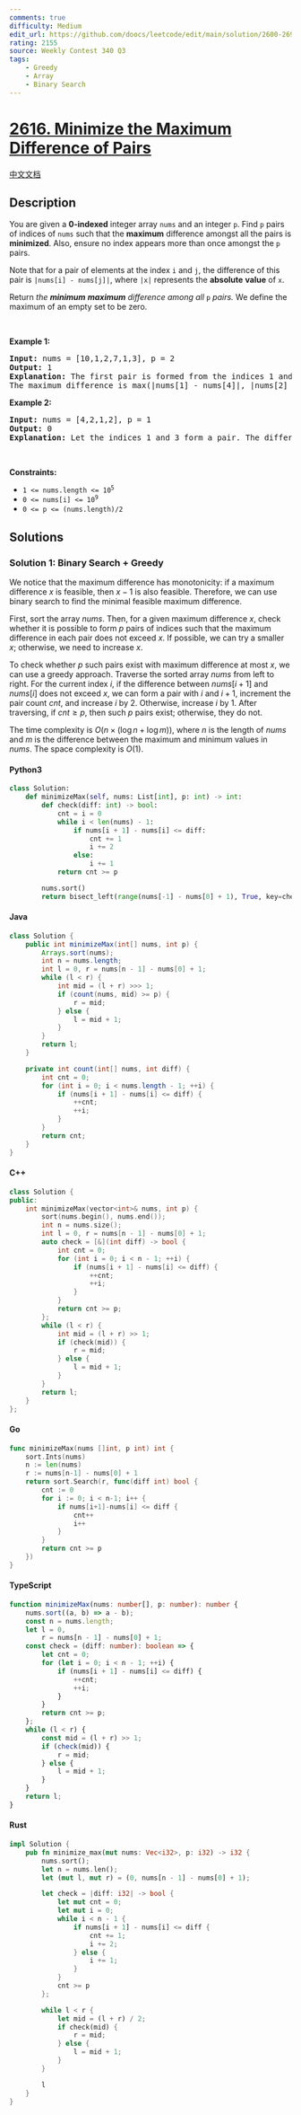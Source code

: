 ```yaml
---
comments: true
difficulty: Medium
edit_url: https://github.com/doocs/leetcode/edit/main/solution/2600-2699/2616.Minimize%20the%20Maximum%20Difference%20of%20Pairs/README_EN.md
rating: 2155
source: Weekly Contest 340 Q3
tags:
    - Greedy
    - Array
    - Binary Search
---
```


<!-- problem:start -->

# [2616. Minimize the Maximum Difference of Pairs](https://leetcode.com/problems/minimize-the-maximum-difference-of-pairs)

[中文文档](/solution/2600-2699/2616.Minimize%20the%20Maximum%20Difference%20of%20Pairs/README.md)

## Description

<!-- description:start -->

<p>You are given a <strong>0-indexed</strong> integer array <code>nums</code> and an integer <code>p</code>. Find <code>p</code> pairs of indices of <code>nums</code> such that the <strong>maximum</strong> difference amongst all the pairs is <strong>minimized</strong>. Also, ensure no index appears more than once amongst the <code>p</code> pairs.</p>

<p>Note that for a pair of elements at the index <code>i</code> and <code>j</code>, the difference of this pair is <code>|nums[i] - nums[j]|</code>, where <code>|x|</code> represents the <strong>absolute</strong> <strong>value</strong> of <code>x</code>.</p>

<p>Return <em>the <strong>minimum</strong> <strong>maximum</strong> difference among all </em><code>p</code> <em>pairs.</em> We define the maximum of an empty set to be zero.</p>

<p>&nbsp;</p>
<p><strong class="example">Example 1:</strong></p>

<pre>
<strong>Input:</strong> nums = [10,1,2,7,1,3], p = 2
<strong>Output:</strong> 1
<strong>Explanation:</strong> The first pair is formed from the indices 1 and 4, and the second pair is formed from the indices 2 and 5. 
The maximum difference is max(|nums[1] - nums[4]|, |nums[2] - nums[5]|) = max(0, 1) = 1. Therefore, we return 1.
</pre>

<p><strong class="example">Example 2:</strong></p>

<pre>
<strong>Input:</strong> nums = [4,2,1,2], p = 1
<strong>Output:</strong> 0
<strong>Explanation:</strong> Let the indices 1 and 3 form a pair. The difference of that pair is |2 - 2| = 0, which is the minimum we can attain.
</pre>

<p>&nbsp;</p>
<p><strong>Constraints:</strong></p>

<ul>
	<li><code>1 &lt;= nums.length &lt;= 10<sup>5</sup></code></li>
	<li><code>0 &lt;= nums[i] &lt;= 10<sup>9</sup></code></li>
	<li><code>0 &lt;= p &lt;= (nums.length)/2</code></li>
</ul>

<!-- description:end -->

## Solutions

<!-- solution:start -->

### Solution 1: Binary Search + Greedy

We notice that the maximum difference has monotonicity: if a maximum difference $x$ is feasible, then $x-1$ is also feasible. Therefore, we can use binary search to find the minimal feasible maximum difference.

First, sort the array $\textit{nums}$. Then, for a given maximum difference $x$, check whether it is possible to form $p$ pairs of indices such that the maximum difference in each pair does not exceed $x$. If possible, we can try a smaller $x$; otherwise, we need to increase $x$.

To check whether $p$ such pairs exist with maximum difference at most $x$, we can use a greedy approach. Traverse the sorted array $\textit{nums}$ from left to right. For the current index $i$, if the difference between $\textit{nums}[i+1]$ and $\textit{nums}[i]$ does not exceed $x$, we can form a pair with $i$ and $i+1$, increment the pair count $cnt$, and increase $i$ by $2$. Otherwise, increase $i$ by $1$. After traversing, if $cnt \geq p$, then such $p$ pairs exist; otherwise, they do not.

The time complexity is $O(n \times (\log n + \log m))$, where $n$ is the length of $\textit{nums}$ and $m$ is the difference between the maximum and minimum values in $\textit{nums}$. The space complexity is $O(1)$.

<!-- tabs:start -->

#### Python3

```python
class Solution:
    def minimizeMax(self, nums: List[int], p: int) -> int:
        def check(diff: int) -> bool:
            cnt = i = 0
            while i < len(nums) - 1:
                if nums[i + 1] - nums[i] <= diff:
                    cnt += 1
                    i += 2
                else:
                    i += 1
            return cnt >= p

        nums.sort()
        return bisect_left(range(nums[-1] - nums[0] + 1), True, key=check)
```

#### Java

```java
class Solution {
    public int minimizeMax(int[] nums, int p) {
        Arrays.sort(nums);
        int n = nums.length;
        int l = 0, r = nums[n - 1] - nums[0] + 1;
        while (l < r) {
            int mid = (l + r) >>> 1;
            if (count(nums, mid) >= p) {
                r = mid;
            } else {
                l = mid + 1;
            }
        }
        return l;
    }

    private int count(int[] nums, int diff) {
        int cnt = 0;
        for (int i = 0; i < nums.length - 1; ++i) {
            if (nums[i + 1] - nums[i] <= diff) {
                ++cnt;
                ++i;
            }
        }
        return cnt;
    }
}
```

#### C++

```cpp
class Solution {
public:
    int minimizeMax(vector<int>& nums, int p) {
        sort(nums.begin(), nums.end());
        int n = nums.size();
        int l = 0, r = nums[n - 1] - nums[0] + 1;
        auto check = [&](int diff) -> bool {
            int cnt = 0;
            for (int i = 0; i < n - 1; ++i) {
                if (nums[i + 1] - nums[i] <= diff) {
                    ++cnt;
                    ++i;
                }
            }
            return cnt >= p;
        };
        while (l < r) {
            int mid = (l + r) >> 1;
            if (check(mid)) {
                r = mid;
            } else {
                l = mid + 1;
            }
        }
        return l;
    }
};
```

#### Go

```go
func minimizeMax(nums []int, p int) int {
	sort.Ints(nums)
	n := len(nums)
	r := nums[n-1] - nums[0] + 1
	return sort.Search(r, func(diff int) bool {
		cnt := 0
		for i := 0; i < n-1; i++ {
			if nums[i+1]-nums[i] <= diff {
				cnt++
				i++
			}
		}
		return cnt >= p
	})
}
```

#### TypeScript

```ts
function minimizeMax(nums: number[], p: number): number {
    nums.sort((a, b) => a - b);
    const n = nums.length;
    let l = 0,
        r = nums[n - 1] - nums[0] + 1;
    const check = (diff: number): boolean => {
        let cnt = 0;
        for (let i = 0; i < n - 1; ++i) {
            if (nums[i + 1] - nums[i] <= diff) {
                ++cnt;
                ++i;
            }
        }
        return cnt >= p;
    };
    while (l < r) {
        const mid = (l + r) >> 1;
        if (check(mid)) {
            r = mid;
        } else {
            l = mid + 1;
        }
    }
    return l;
}
```

#### Rust

```rust
impl Solution {
    pub fn minimize_max(mut nums: Vec<i32>, p: i32) -> i32 {
        nums.sort();
        let n = nums.len();
        let (mut l, mut r) = (0, nums[n - 1] - nums[0] + 1);

        let check = |diff: i32| -> bool {
            let mut cnt = 0;
            let mut i = 0;
            while i < n - 1 {
                if nums[i + 1] - nums[i] <= diff {
                    cnt += 1;
                    i += 2;
                } else {
                    i += 1;
                }
            }
            cnt >= p
        };

        while l < r {
            let mid = (l + r) / 2;
            if check(mid) {
                r = mid;
            } else {
                l = mid + 1;
            }
        }

        l
    }
}
```

<!-- tabs:end -->

<!-- solution:end -->

<!-- problem:end -->
